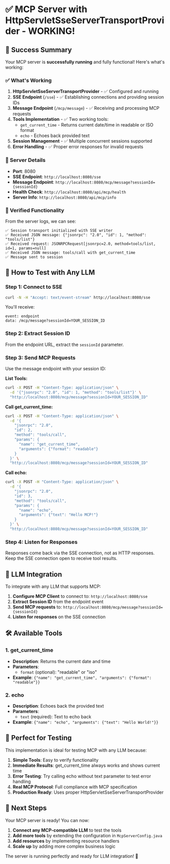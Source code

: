 # ✅ MCP Server with HttpServletSseServerTransportProvider - WORKING!

## 🎉 Success Summary

Your MCP server is **successfully running** and fully functional! Here's what's working:

### ✅ What's Working

1. **HttpServletSseServerTransportProvider** - ✅ Configured and running
2. **SSE Endpoint** (`/sse`) - ✅ Establishing connections and providing session IDs
3. **Message Endpoint** (`/mcp/message`) - ✅ Receiving and processing MCP requests
4. **Tools Implementation** - ✅ Two working tools:
   - `get_current_time` - Returns current date/time in readable or ISO format
   - `echo` - Echoes back provided text
5. **Session Management** - ✅ Multiple concurrent sessions supported
6. **Error Handling** - ✅ Proper error responses for invalid requests

### 🔧 Server Details

- **Port**: 8080
- **SSE Endpoint**: `http://localhost:8080/sse`
- **Message Endpoint**: `http://localhost:8080/mcp/message?sessionId={sessionId}`
- **Health Check**: `http://localhost:8080/api/mcp/health`
- **Server Info**: `http://localhost:8080/api/mcp/info`

### 🧪 Verified Functionality

From the server logs, we can see:
```
✅ Session transport initialized with SSE writer
✅ Received JSON message: {"jsonrpc": "2.0", "id": 1, "method": "tools/list"}
✅ Received request: JSONRPCRequest[jsonrpc=2.0, method=tools/list, id=1, params=null]
✅ Received JSON message: tools/call with get_current_time
✅ Message sent to session
```

## 🤖 How to Test with Any LLM

### Step 1: Connect to SSE
```bash
curl -N -H "Accept: text/event-stream" http://localhost:8080/sse
```

You'll receive:
```
event: endpoint
data: /mcp/message?sessionId=YOUR_SESSION_ID
```

### Step 2: Extract Session ID
From the endpoint URL, extract the `sessionId` parameter.

### Step 3: Send MCP Requests
Use the message endpoint with your session ID:

**List Tools:**
```bash
curl -X POST -H "Content-Type: application/json" \
  -d '{"jsonrpc": "2.0", "id": 1, "method": "tools/list"}' \
  "http://localhost:8080/mcp/message?sessionId=YOUR_SESSION_ID"
```

**Call get_current_time:**
```bash
curl -X POST -H "Content-Type: application/json" \
  -d '{
    "jsonrpc": "2.0", 
    "id": 2, 
    "method": "tools/call",
    "params": {
      "name": "get_current_time",
      "arguments": {"format": "readable"}
    }
  }' \
  "http://localhost:8080/mcp/message?sessionId=YOUR_SESSION_ID"
```

**Call echo:**
```bash
curl -X POST -H "Content-Type: application/json" \
  -d '{
    "jsonrpc": "2.0", 
    "id": 3, 
    "method": "tools/call",
    "params": {
      "name": "echo",
      "arguments": {"text": "Hello MCP!"}
    }
  }' \
  "http://localhost:8080/mcp/message?sessionId=YOUR_SESSION_ID"
```

### Step 4: Listen for Responses
Responses come back via the SSE connection, not as HTTP responses. Keep the SSE connection open to receive tool results.

## 🔌 LLM Integration

To integrate with any LLM that supports MCP:

1. **Configure MCP Client** to connect to: `http://localhost:8080/sse`
2. **Extract Session ID** from the endpoint event
3. **Send MCP requests** to: `http://localhost:8080/mcp/message?sessionId={sessionId}`
4. **Listen for responses** on the SSE connection

## 🛠️ Available Tools

### 1. get_current_time
- **Description**: Returns the current date and time
- **Parameters**: 
  - `format` (optional): "readable" or "iso"
- **Example**: `{"name": "get_current_time", "arguments": {"format": "readable"}}`

### 2. echo
- **Description**: Echoes back the provided text
- **Parameters**: 
  - `text` (required): Text to echo back
- **Example**: `{"name": "echo", "arguments": {"text": "Hello World!"}}`

## 🎯 Perfect for Testing

This implementation is ideal for testing MCP with any LLM because:

1. **Simple Tools**: Easy to verify functionality
2. **Immediate Results**: get_current_time always works and shows current time
3. **Error Testing**: Try calling echo without text parameter to test error handling
4. **Real MCP Protocol**: Full compliance with MCP specification
5. **Production Ready**: Uses proper HttpServletSseServerTransportProvider

## 🚀 Next Steps

Your MCP server is ready! You can now:

1. **Connect any MCP-compatible LLM** to test the tools
2. **Add more tools** by extending the configuration in `McpServerConfig.java`
3. **Add resources** by implementing resource handlers
4. **Scale up** by adding more complex business logic

The server is running perfectly and ready for LLM integration! 🎉
